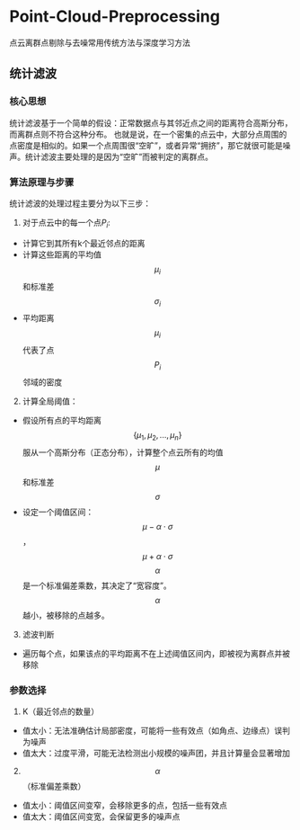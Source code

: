 # Point-Cloud-Preprocessing
点云离群点剔除与去噪常用传统方法与深度学习方法
## 统计滤波
### 核心思想
统计滤波基于一个简单的假设：正常数据点与其邻近点之间的距离符合高斯分布，而离群点则不符合这种分布。
也就是说，在一个密集的点云中，大部分点周围的点密度是相似的。如果一个点周围很“空旷”，或者异常“拥挤”，那它就很可能是噪声。统计滤波主要处理的是因为“空旷”而被判定的离群点。
### 算法原理与步骤
统计滤波的处理过程主要分为以下三步：
1. 对于点云中的每一个点$P_i$:
  - 计算它到其所有k个最近邻点的距离
  - 计算这些距离的平均值$$\mu_i$$和标准差$$\sigma_i$$
  - 平均距离$$\mu_i$$代表了点$$P_i$$邻域的密度
2. 计算全局阈值：
  - 假设所有点的平均距离$$\{\mu_1,\mu_2,...,\mu_n\}$$服从一个高斯分布（正态分布），计算整个点云所有的均值$$\mu$$和标准差$$\sigma$$
  - 设定一个阈值区间：$$\mu-\alpha \cdot \sigma$$，$$\mu+\alpha \cdot \sigma$$
$$\alpha$$是一个标准偏差乘数，其决定了“宽容度”。$$\alpha$$越小，被移除的点越多。
3. 滤波判断
  - 遍历每个点，如果该点的平均距离不在上述阈值区间内，即被视为离群点并被移除
### 参数选择
1. K（最近邻点的数量）
  - 值太小：无法准确估计局部密度，可能将一些有效点（如角点、边缘点）误判为噪声
  - 值太大：过度平滑，可能无法检测出小规模的噪声团，并且计算量会显著增加
2. $$\alpha$$（标准偏差乘数）
  - 值太小：阈值区间变窄，会移除更多的点，包括一些有效点
  - 值太大：阈值区间变宽，会保留更多的噪声点
